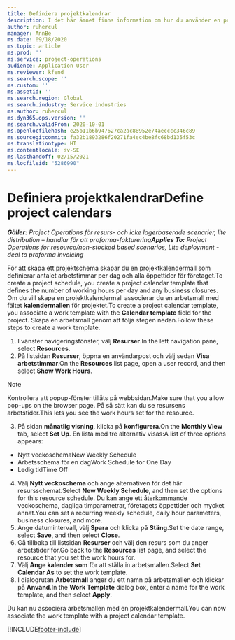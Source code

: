 ```yaml
---
title: Definiera projektkalendrar
description: I det här ämnet finns information om hur du använder en projektkalender för att följa upp projektschemat.
author: ruhercul
manager: AnnBe
ms.date: 09/18/2020
ms.topic: article
ms.prod: ''
ms.service: project-operations
audience: Application User
ms.reviewer: kfend
ms.search.scope: ''
ms.custom: ''
ms.assetid: ''
ms.search.region: Global
ms.search.industry: Service industries
ms.author: ruhercul
ms.dyn365.ops.version: ''
ms.search.validFrom: 2020-10-01
ms.openlocfilehash: e25b11b6b947627ca2ac88952e74aecccc346c89
ms.sourcegitcommit: fa32b1893286f20271fa4ec4be8fc68bd135f53c
ms.translationtype: HT
ms.contentlocale: sv-SE
ms.lasthandoff: 02/15/2021
ms.locfileid: "5286990"
---
```

# <a name="define-project-calendars"></a><span data-ttu-id="b326a-103">Definiera projektkalendrar</span><span class="sxs-lookup"><span data-stu-id="b326a-103">Define project calendars</span></span>

<span data-ttu-id="b326a-104">_**Gäller:** Project Operations för resurs- och icke lagerbaserade scenarier, lite distribution – handlar för att proforma-fakturering_</span><span class="sxs-lookup"><span data-stu-id="b326a-104">_**Applies To:** Project Operations for resource/non-stocked based scenarios, Lite deployment - deal to proforma invoicing_</span></span>

<span data-ttu-id="b326a-105">För att skapa ett projektschema skapar du en projektkalendermall som definierar antalet arbetstimmar per dag och alla öppettider för företaget.</span><span class="sxs-lookup"><span data-stu-id="b326a-105">To create a project schedule, you create a project calendar template that defines the number of working hours per day and any business closures.</span></span> <span data-ttu-id="b326a-106">Om du vill skapa en projektkalendermall associerar du en arbetsmall med fältet **kalendermallen** för projektet.</span><span class="sxs-lookup"><span data-stu-id="b326a-106">To create a project calendar template, you associate a work template with the **Calendar template** field for the project.</span></span> <span data-ttu-id="b326a-107">Skapa en arbetsmall genom att följa stegen nedan.</span><span class="sxs-lookup"><span data-stu-id="b326a-107">Follow these steps to create a work template.</span></span>

1. <span data-ttu-id="b326a-108">I vänster navigeringsfönster, välj **Resurser**.</span><span class="sxs-lookup"><span data-stu-id="b326a-108">In the left navigation pane, select **Resources**.</span></span> 
2. <span data-ttu-id="b326a-109">På listsidan **Resurser**, öppna en användarpost och välj sedan **Visa arbetstimmar**.</span><span class="sxs-lookup"><span data-stu-id="b326a-109">On the **Resources** list page, open a user record, and then select **Show Work Hours**.</span></span>

  > [!NOTE]
  > <span data-ttu-id="b326a-110">Kontrollera att popup-fönster tillåts på webbsidan.</span><span class="sxs-lookup"><span data-stu-id="b326a-110">Make sure that you allow pop-ups on the browser page.</span></span> <span data-ttu-id="b326a-111">På så sätt kan du se resursens arbetstider.</span><span class="sxs-lookup"><span data-stu-id="b326a-111">This lets you see the work hours set for the resource.</span></span>
  
3. <span data-ttu-id="b326a-112">På sidan **månatlig visning**, klicka på **konfigurera**.</span><span class="sxs-lookup"><span data-stu-id="b326a-112">On the **Monthly View** tab, select **Set Up**.</span></span> <span data-ttu-id="b326a-113">En lista med tre alternativ visas:</span><span class="sxs-lookup"><span data-stu-id="b326a-113">A list of three options appears:</span></span> 

  - <span data-ttu-id="b326a-114">Nytt veckoschema</span><span class="sxs-lookup"><span data-stu-id="b326a-114">New Weekly Schedule</span></span>
  - <span data-ttu-id="b326a-115">Arbetsschema för en dag</span><span class="sxs-lookup"><span data-stu-id="b326a-115">Work Schedule for One Day</span></span>
  - <span data-ttu-id="b326a-116">Ledig tid</span><span class="sxs-lookup"><span data-stu-id="b326a-116">Time Off</span></span>

4. <span data-ttu-id="b326a-117">Välj **Nytt veckoschema** och ange alternativen för det här resursschemat.</span><span class="sxs-lookup"><span data-stu-id="b326a-117">Select **New Weekly Schedule**, and then set the options for this resource schedule.</span></span> <span data-ttu-id="b326a-118">Du kan ange ett återkommande veckoschema, dagliga timparametrar, företagets öppettider och mycket annat.</span><span class="sxs-lookup"><span data-stu-id="b326a-118">You can set a recurring weekly schedule, daily hour parameters, business closures, and more.</span></span>
5. <span data-ttu-id="b326a-119">Ange datumintervall, välj **Spara** och klicka på **Stäng**.</span><span class="sxs-lookup"><span data-stu-id="b326a-119">Set the date range, select **Save**, and then select **Close**.</span></span> 
6. <span data-ttu-id="b326a-120">Gå tillbaka till listsidan **Resurser** och välj den resurs som du anger arbetstider för.</span><span class="sxs-lookup"><span data-stu-id="b326a-120">Go back to the **Resources** list page, and select the resource that you set the work hours for.</span></span> 
7. <span data-ttu-id="b326a-121">Välj **Ange kalender som** för att ställa in arbetsmallen.</span><span class="sxs-lookup"><span data-stu-id="b326a-121">Select **Set Calendar As** to set the work template.</span></span> 
8. <span data-ttu-id="b326a-122">I dialogrutan **Arbetsmall** anger du ett namn på arbetsmallen och klickar på **Använd**.</span><span class="sxs-lookup"><span data-stu-id="b326a-122">In the **Work Template** dialog box, enter a name for the work template, and then select **Apply**.</span></span> 

<span data-ttu-id="b326a-123">Du kan nu associera arbetsmallen med en projektkalendermall.</span><span class="sxs-lookup"><span data-stu-id="b326a-123">You can now associate the work template with a project calendar template.</span></span>


[!INCLUDE[footer-include](../includes/footer-banner.md)]